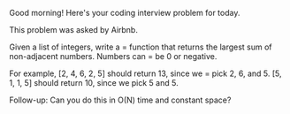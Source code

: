 Good morning! Here's your coding interview problem for today.

This problem was asked by Airbnb.

Given a list of integers, write a =
function that returns the largest sum of
non-adjacent numbers. Numbers can =
be 0 or negative.

For example, [2, 4, 6, 2, 5] should return 13, since we =
pick 2, 6, and 5. [5, 1,
1, 5] should return 10, since we pick 5 and 5.

Follow-up: Can you do this in O(N) time and constant space?